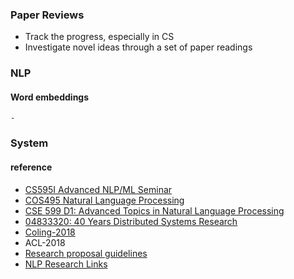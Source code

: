 ### Paper Reviews 
   - Track the progress, especially in CS
   - Investigate novel ideas through a set of paper readings


### NLP

#### Word embeddings
    - 


### System 


#### reference 
* [CS595I Advanced NLP/ML Seminar](http://william.cs.ucsb.edu/courses/index.php/Fall_2017_CS595I_Advanced_NLP/ML_Seminar)
* [COS495 Natural Language Processing](https://www.cs.princeton.edu/courses/archive/spring18/cos495/schedule/)
* [CSE 599 D1: Advanced Topics in Natural Language Processing](https://wammar.github.io/2018sp_uw_cse_599/)
* [04833320: 40 Years Distributed Systems Research](https://www.cs.cmu.edu/~15712/syllabus.html)
* [Coling-2018](https://aclanthology.coli.uni-saarland.de/events/coling-2018)
* ACL-2018
* [Research proposal guidelines](https://lo.unisa.edu.au/mod/page/view.php?id=489313)
* [NLP Research Links](https://web.cs.dal.ca/~vlado/nlp/)
